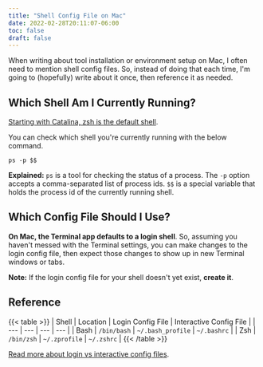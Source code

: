 ```yaml
---
title: "Shell Config File on Mac"
date: 2022-02-28T20:11:07-06:00
toc: false
draft: false
---
```


When writing about tool installation or environment setup on Mac, I often need to mention shell config files. So, instead of doing that each time, I'm going to (hopefully) write about it once, then reference it as needed.

<!--more-->

## Which Shell Am I Currently Running?

[Starting with Catalina, zsh is the default shell](https://support.apple.com/en-us/HT208050).

You can check which shell you're currently running with the below command.

```
ps -p $$
```

**Explained:** `ps` is a tool for checking the status of a process. The `-p` option accepts a comma-separated list of process ids. `$$` is a special variable that holds the process id of the currently running shell.

## Which Config File Should I Use?

**On Mac, the Terminal app defaults to a login shell**. So, assuming you haven't messed with the Terminal settings, you can make changes to the login config file, then expect those changes to show up in new Terminal windows or tabs.

**Note:** If the login config file for your shell doesn't yet exist, **create it**.

## Reference

{{< table >}}
| Shell | Location | Login Config File | Interactive Config File |
| --- | --- | --- | --- |
| Bash | `/bin/bash` | `~/.bash_profile` | `~/.bashrc` |
| Zsh | `/bin/zsh` | `~/.zprofile` | `~/.zshrc` |
{{< /table >}}

[Read more about login vs interactive config files](https://apple.stackexchange.com/questions/51036/what-is-the-difference-between-bash-profile-and-bashrc).

